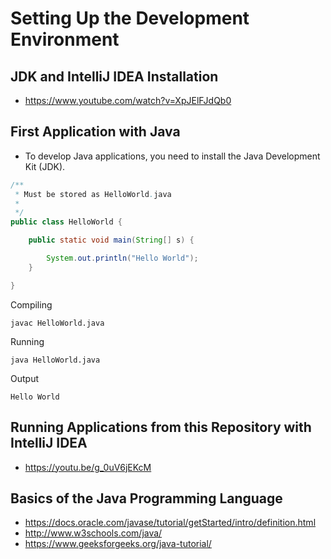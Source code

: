 # Setting Up the Development Environment

## JDK and IntelliJ IDEA Installation
  * https://www.youtube.com/watch?v=XpJElFJdQb0

## First Application with Java

* To develop Java applications, you need to install the Java Development Kit (JDK).

~~~java
/**
 * Must be stored as HelloWorld.java
 *
 */
public class HelloWorld {

    public static void main(String[] s) {

        System.out.println("Hello World");
    }

}
~~~

Compiling
~~~console
javac HelloWorld.java
~~~

Running
~~~console
java HelloWorld.java
~~~

Output
~~~console
Hello World
~~~
## Running Applications from this Repository with IntelliJ IDEA
 * https://youtu.be/g_0uV6jEKcM

## Basics of the Java Programming Language

* https://docs.oracle.com/javase/tutorial/getStarted/intro/definition.html
* http://www.w3schools.com/java/ 
* https://www.geeksforgeeks.org/java-tutorial/
